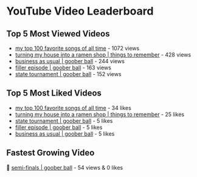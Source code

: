 # YouTube Video Leaderboard

## Top 5 Most Viewed Videos
- [my top 100 favorite songs of all time](https://youtu.be/zYnjnriU374) - 1072 views
- [turning my house into a ramen shop | things to remember](https://youtu.be/RBDZBPQs_fI) - 428 views
- [business as usual | goober ball](https://youtu.be/XrRSX9f_JaE) - 244 views
- [filler episode | goober ball](https://youtu.be/LVjDQdm-PFc) - 163 views
- [state tournament | goober ball](https://youtu.be/Ci5MFGdfzOE) - 152 views

## Top 5 Most Liked Videos
- [my top 100 favorite songs of all time](https://youtu.be/zYnjnriU374) - 34 likes
- [turning my house into a ramen shop | things to remember](https://youtu.be/RBDZBPQs_fI) - 25 likes
- [state tournament | goober ball](https://youtu.be/Ci5MFGdfzOE) - 5 likes
- [filler episode | goober ball](https://youtu.be/LVjDQdm-PFc) - 5 likes
- [business as usual | goober ball](https://youtu.be/XrRSX9f_JaE) - 5 likes

## Fastest Growing Video
🔹 [semi-finals | goober ball](https://youtu.be/zCazlNDUv3s) - 54 views & 0 likes
